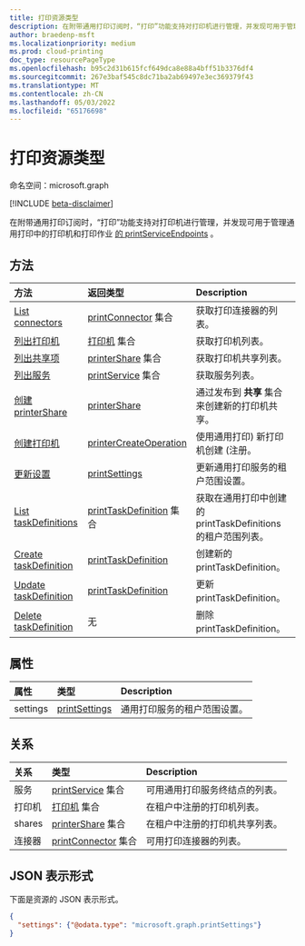 ```yaml
---
title: 打印资源类型
description: 在附带通用打印订阅时，“打印”功能支持对打印机进行管理，并发现可用于管理通用打印中的打印机和打印作业的 printServiceEndpoints。
author: braedenp-msft
ms.localizationpriority: medium
ms.prod: cloud-printing
doc_type: resourcePageType
ms.openlocfilehash: b95c2d31b615fcf649dca8e88a4bff51b3376df4
ms.sourcegitcommit: 267e3baf545c8dc71ba2ab69497e3ec369379f43
ms.translationtype: MT
ms.contentlocale: zh-CN
ms.lasthandoff: 05/03/2022
ms.locfileid: "65176698"
---
```

# <a name="print-resource-type"></a>打印资源类型

命名空间：microsoft.graph

[!INCLUDE [beta-disclaimer](../../includes/beta-disclaimer.md)]

在附带通用打印订阅时，“打印”功能支持对打印机进行管理，并发现可用于管理通用打印中的打印机和打印作业 [的 printServiceEndpoints](printserviceendpoint.md) 。

## <a name="methods"></a>方法
| 方法       | 返回类型 | Description |
|:-------------|:------------|:------------|
| [List connectors](../api/print-list-connectors.md) | [printConnector](printconnector.md) 集合 | 获取打印连接器的列表。 |
| [列出打印机](../api/print-list-printers.md) | [打印机](printer.md) 集合 | 获取打印机列表。 |
| [列出共享项](../api/print-list-shares.md) | [printerShare](printershare.md) 集合 | 获取打印机共享列表。 |
| [列出服务](../api/print-list-services.md) | [printService](printservice.md) 集合 | 获取服务列表。 |
| [创建 printerShare](../api/print-post-shares.md) | [printerShare](printershare.md) | 通过发布到 **共享** 集合来创建新的打印机共享。 |
| [创建打印机](../api/printer-create.md) | [printerCreateOperation](printerCreateOperation.md) | 使用通用打印) 新打印机创建 (注册。 |
| [更新设置](../api/print-update-settings.md) |  [printSettings](printsettings.md) | 更新通用打印服务的租户范围设置。 |
| [List taskDefinitions](../api/print-list-taskdefinitions.md) | [printTaskDefinition](printtaskdefinition.md) 集合 | 获取在通用打印中创建的 printTaskDefinitions 的租户范围列表。 |
| [Create taskDefinition](../api/print-post-taskdefinitions.md) | [printTaskDefinition](printtaskdefinition.md) | 创建新的 printTaskDefinition。 |
| [Update taskDefinition](../api/print-update-taskdefinition.md) | [printTaskDefinition](printtaskdefinition.md) | 更新 printTaskDefinition。 |
| [Delete taskDefinition](../api/print-delete-taskdefinition.md) | 无 | 删除 printTaskDefinition。 |

## <a name="properties"></a>属性
| 属性     | 类型        | Description |
|:-------------|:------------|:------------|
|settings|[printSettings](printsettings.md)|通用打印服务的租户范围设置。|

## <a name="relationships"></a>关系
| 关系 | 类型        | Description |
|:-------------|:------------|:------------|
|服务|[printService](printservice.md) 集合|可用通用打印服务终结点的列表。|
|打印机|[打印机](printer.md) 集合|在租户中注册的打印机列表。|
|shares|[printerShare](printershare.md) 集合|在租户中注册的打印机共享列表。|
|连接器|[printConnector](printconnector.md) 集合|可用打印连接器的列表。|

## <a name="json-representation"></a>JSON 表示形式

下面是资源的 JSON 表示形式。

<!-- {
  "blockType": "resource",
  "optionalProperties": [

  ],
  "@odata.type": "microsoft.graph.print",
  "keyProperty": "settings"
}-->

```json
{
  "settings": {"@odata.type": "microsoft.graph.printSettings"}
}
```

<!-- uuid: 8fcb5dbc-d5aa-4681-8e31-b001d5168d79
2015-10-25 14:57:30 UTC -->
<!-- {
  "type": "#page.annotation",
  "description": "print resource",
  "keywords": "",
  "section": "documentation",
  "tocPath": "",
  "suppressions": [ 
  ]
}-->


